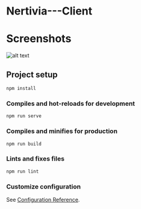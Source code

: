 # Nertivia---Client

# Screenshots
![alt text](https://raw.githubusercontent.com/supertiger1234/nertivia-desktop-app/master/Preview.png)

## Project setup
```
npm install
```

### Compiles and hot-reloads for development
```
npm run serve
```

### Compiles and minifies for production
```
npm run build
```

### Lints and fixes files
```
npm run lint
```

### Customize configuration
See [Configuration Reference](https://cli.vuejs.org/config/).
